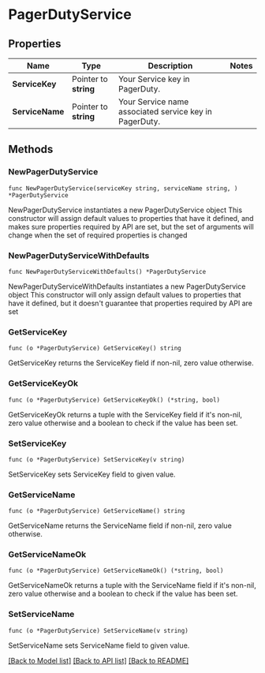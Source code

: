 # PagerDutyService

## Properties

Name | Type | Description | Notes
------------ | ------------- | ------------- | -------------
**ServiceKey** | Pointer to **string** | Your Service key in PagerDuty. | 
**ServiceName** | Pointer to **string** | Your Service name associated service key in PagerDuty. | 

## Methods

### NewPagerDutyService

`func NewPagerDutyService(serviceKey string, serviceName string, ) *PagerDutyService`

NewPagerDutyService instantiates a new PagerDutyService object
This constructor will assign default values to properties that have it defined,
and makes sure properties required by API are set, but the set of arguments
will change when the set of required properties is changed

### NewPagerDutyServiceWithDefaults

`func NewPagerDutyServiceWithDefaults() *PagerDutyService`

NewPagerDutyServiceWithDefaults instantiates a new PagerDutyService object
This constructor will only assign default values to properties that have it defined,
but it doesn't guarantee that properties required by API are set

### GetServiceKey

`func (o *PagerDutyService) GetServiceKey() string`

GetServiceKey returns the ServiceKey field if non-nil, zero value otherwise.

### GetServiceKeyOk

`func (o *PagerDutyService) GetServiceKeyOk() (*string, bool)`

GetServiceKeyOk returns a tuple with the ServiceKey field if it's non-nil, zero value otherwise
and a boolean to check if the value has been set.

### SetServiceKey

`func (o *PagerDutyService) SetServiceKey(v string)`

SetServiceKey sets ServiceKey field to given value.


### GetServiceName

`func (o *PagerDutyService) GetServiceName() string`

GetServiceName returns the ServiceName field if non-nil, zero value otherwise.

### GetServiceNameOk

`func (o *PagerDutyService) GetServiceNameOk() (*string, bool)`

GetServiceNameOk returns a tuple with the ServiceName field if it's non-nil, zero value otherwise
and a boolean to check if the value has been set.

### SetServiceName

`func (o *PagerDutyService) SetServiceName(v string)`

SetServiceName sets ServiceName field to given value.



[[Back to Model list]](../README.md#documentation-for-models) [[Back to API list]](../README.md#documentation-for-api-endpoints) [[Back to README]](../README.md)


